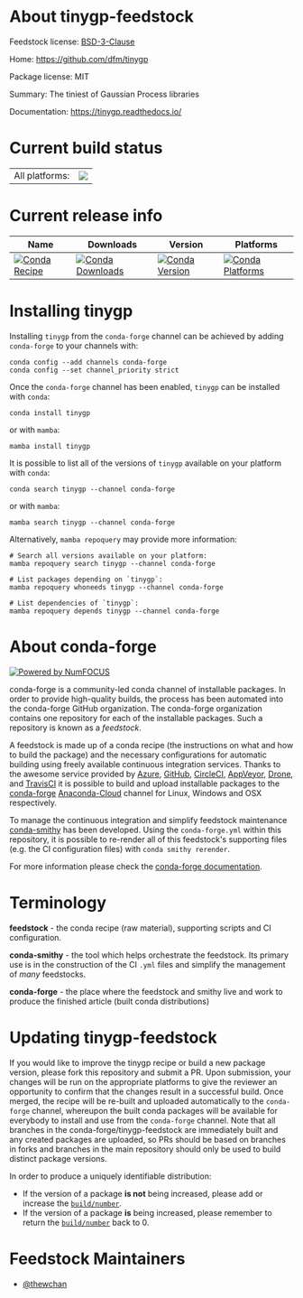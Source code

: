 About tinygp-feedstock
======================

Feedstock license: [BSD-3-Clause](https://github.com/conda-forge/tinygp-feedstock/blob/main/LICENSE.txt)

Home: https://github.com/dfm/tinygp

Package license: MIT

Summary: The tiniest of Gaussian Process libraries

Documentation: https://tinygp.readthedocs.io/

Current build status
====================


<table><tr><td>All platforms:</td>
    <td>
      <a href="https://dev.azure.com/conda-forge/feedstock-builds/_build/latest?definitionId=16510&branchName=main">
        <img src="https://dev.azure.com/conda-forge/feedstock-builds/_apis/build/status/tinygp-feedstock?branchName=main">
      </a>
    </td>
  </tr>
</table>

Current release info
====================

| Name | Downloads | Version | Platforms |
| --- | --- | --- | --- |
| [![Conda Recipe](https://img.shields.io/badge/recipe-tinygp-green.svg)](https://anaconda.org/conda-forge/tinygp) | [![Conda Downloads](https://img.shields.io/conda/dn/conda-forge/tinygp.svg)](https://anaconda.org/conda-forge/tinygp) | [![Conda Version](https://img.shields.io/conda/vn/conda-forge/tinygp.svg)](https://anaconda.org/conda-forge/tinygp) | [![Conda Platforms](https://img.shields.io/conda/pn/conda-forge/tinygp.svg)](https://anaconda.org/conda-forge/tinygp) |

Installing tinygp
=================

Installing `tinygp` from the `conda-forge` channel can be achieved by adding `conda-forge` to your channels with:

```
conda config --add channels conda-forge
conda config --set channel_priority strict
```

Once the `conda-forge` channel has been enabled, `tinygp` can be installed with `conda`:

```
conda install tinygp
```

or with `mamba`:

```
mamba install tinygp
```

It is possible to list all of the versions of `tinygp` available on your platform with `conda`:

```
conda search tinygp --channel conda-forge
```

or with `mamba`:

```
mamba search tinygp --channel conda-forge
```

Alternatively, `mamba repoquery` may provide more information:

```
# Search all versions available on your platform:
mamba repoquery search tinygp --channel conda-forge

# List packages depending on `tinygp`:
mamba repoquery whoneeds tinygp --channel conda-forge

# List dependencies of `tinygp`:
mamba repoquery depends tinygp --channel conda-forge
```


About conda-forge
=================

[![Powered by
NumFOCUS](https://img.shields.io/badge/powered%20by-NumFOCUS-orange.svg?style=flat&colorA=E1523D&colorB=007D8A)](https://numfocus.org)

conda-forge is a community-led conda channel of installable packages.
In order to provide high-quality builds, the process has been automated into the
conda-forge GitHub organization. The conda-forge organization contains one repository
for each of the installable packages. Such a repository is known as a *feedstock*.

A feedstock is made up of a conda recipe (the instructions on what and how to build
the package) and the necessary configurations for automatic building using freely
available continuous integration services. Thanks to the awesome service provided by
[Azure](https://azure.microsoft.com/en-us/services/devops/), [GitHub](https://github.com/),
[CircleCI](https://circleci.com/), [AppVeyor](https://www.appveyor.com/),
[Drone](https://cloud.drone.io/welcome), and [TravisCI](https://travis-ci.com/)
it is possible to build and upload installable packages to the
[conda-forge](https://anaconda.org/conda-forge) [Anaconda-Cloud](https://anaconda.org/)
channel for Linux, Windows and OSX respectively.

To manage the continuous integration and simplify feedstock maintenance
[conda-smithy](https://github.com/conda-forge/conda-smithy) has been developed.
Using the ``conda-forge.yml`` within this repository, it is possible to re-render all of
this feedstock's supporting files (e.g. the CI configuration files) with ``conda smithy rerender``.

For more information please check the [conda-forge documentation](https://conda-forge.org/docs/).

Terminology
===========

**feedstock** - the conda recipe (raw material), supporting scripts and CI configuration.

**conda-smithy** - the tool which helps orchestrate the feedstock.
                   Its primary use is in the construction of the CI ``.yml`` files
                   and simplify the management of *many* feedstocks.

**conda-forge** - the place where the feedstock and smithy live and work to
                  produce the finished article (built conda distributions)


Updating tinygp-feedstock
=========================

If you would like to improve the tinygp recipe or build a new
package version, please fork this repository and submit a PR. Upon submission,
your changes will be run on the appropriate platforms to give the reviewer an
opportunity to confirm that the changes result in a successful build. Once
merged, the recipe will be re-built and uploaded automatically to the
`conda-forge` channel, whereupon the built conda packages will be available for
everybody to install and use from the `conda-forge` channel.
Note that all branches in the conda-forge/tinygp-feedstock are
immediately built and any created packages are uploaded, so PRs should be based
on branches in forks and branches in the main repository should only be used to
build distinct package versions.

In order to produce a uniquely identifiable distribution:
 * If the version of a package **is not** being increased, please add or increase
   the [``build/number``](https://docs.conda.io/projects/conda-build/en/latest/resources/define-metadata.html#build-number-and-string).
 * If the version of a package **is** being increased, please remember to return
   the [``build/number``](https://docs.conda.io/projects/conda-build/en/latest/resources/define-metadata.html#build-number-and-string)
   back to 0.

Feedstock Maintainers
=====================

* [@thewchan](https://github.com/thewchan/)

